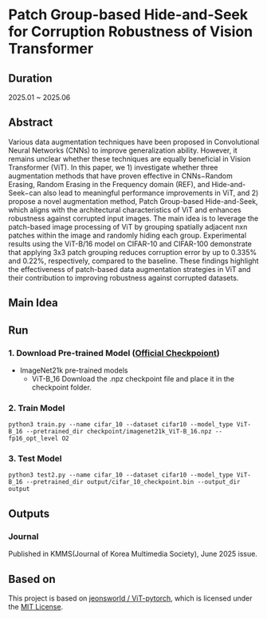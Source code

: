 # Patch Group-based Hide-and-Seek for Corruption Robustness of Vision Transformer

## Duration
2025.01 ~ 2025.06

## Abstract
Various data augmentation techniques have been proposed in Convolutional Neural Networks (CNNs) to improve generalization ability. However, it remains unclear whether these techniques are equally beneficial in Vision Transformer (ViT). In this paper, we 1) investigate whether three augmentation methods that have proven effective in CNNs−Random Erasing, Random Erasing in the Frequency domain (REF), and Hide-and-Seek−can also lead to meaningful performance improvements in ViT, and 2) propose a novel augmentation method, Patch Group-based Hide-and-Seek, which aligns with the architectural characteristics of ViT and enhances robustness against corrupted input images. The main idea is to leverage the patch-based image processing of ViT by grouping spatially adjacent nxn patches within the image and randomly hiding each group. Experimental results using the ViT-B/16 model on CIFAR-10 and CIFAR-100 demonstrate that applying 3x3 patch grouping reduces corruption error by up to 0.335% and 0.22%, respectively, compared to the baseline. These findings highlight the effectiveness of patch-based data augmentation strategies in ViT and their contribution to improving robustness against corrupted datasets. 


## Main Idea



## Run
### 1. Download Pre-trained Model ([Official Checkpoiont](https://console.cloud.google.com/storage/browser/vit_models?pli=1&inv=1&invt=Ab1bZw))
- ImageNet21k pre-trained models
  - ViT-B_16
Download the .npz checkpoint file and place it in the checkpoint folder.

### 2. Train Model
```
python3 train.py --name cifar_10 --dataset cifar10 --model_type ViT-B_16 --pretrained_dir checkpoint/imagenet21k_ViT-B_16.npz --fp16_opt_level O2
```

### 3. Test Model 
```
python3 test2.py --name cifar_10 --dataset cifar10 --model_type ViT-B_16 --pretrained_dir output/cifar_10_checkpoint.bin --output_dir output
```


## Outputs
### Journal 
Published in KMMS(Journal of Korea Multimedia Society), June 2025 issue.


## Based on
This project is based on [jeonsworld / ViT-pytorch](https://github.com/jeonsworld/ViT-pytorch), which is licensed under the [MIT License](https://github.com/KaSangeun/Patch-Group-based-Hide-and-Seek/blob/main/README.md).
